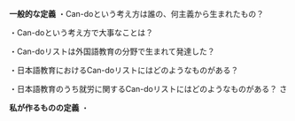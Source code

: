 **一般的な定義**
・Can-doという考え方は誰の、何主義から生まれたもの？

・Can-doという考え方で大事なことは？

・Can-doリストは外国語教育の分野で生まれて発達した？

・日本語教育におけるCan-doリストにはどのようなものがある？

・日本語教育のうち就労に関するCan-doリストにはどのようなものがある？
さ

**私が作るものの定義**
・
